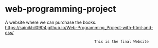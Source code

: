 # web-programming-project
A website where we can purchase the books.    https://sainikhil0904.github.io/Web-Programming_Project-with-html-and-css/


                                             This is the final Website
                                             
